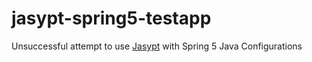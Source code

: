 # jasypt-spring5-testapp
Unsuccessful attempt to use [Jasypt](https://github.com/jasypt/jasypt) with Spring 5 Java Configurations

